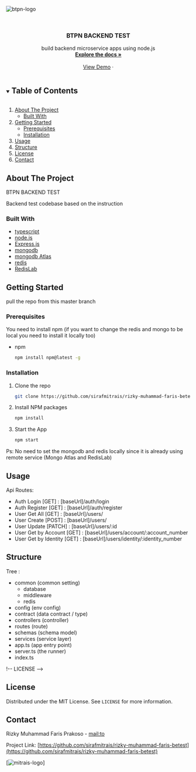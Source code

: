 <!-- PROJECT LOGO -->
    
![btpn-logo]

<br />
<p align="center">
  <a href="https://github.com/sirafmitrais/rizky-muhammad-faris-betest">
  </a>

  <h3 align="center">
    BTPN BACKEND TEST
  </h3>

  <p align="center">
    build backend microservice apps using node.js
    <br />
    <a href="https://github.com/sirafmitrais/rizky-muhammad-faris-betest"><strong>Explore the docs »</strong></a>
    <br />
    <br />
    <a href="https://ms-rizky-muhammad-faris-betest.herokuapp.com">View Demo</a>
    ·
  </p>
</p>



<!-- TABLE OF CONTENTS -->
<details open="open">
  <summary><h2 style="display: inline-block">Table of Contents</h2></summary>
  <ol>
    <li>
      <a href="#about-the-project">About The Project</a>
      <ul>
        <li><a href="#built-with">Built With</a></li>
      </ul>
    </li>
    <li>
      <a href="#getting-started">Getting Started</a>
      <ul>
        <li><a href="#prerequisites">Prerequisites</a></li>
        <li><a href="#installation">Installation</a></li>
      </ul>
    </li>
    <li><a href="#usage">Usage</a></li>
    <li><a href="#structure">Structure</a></li>
    <li><a href="#license">License</a></li>
    <li><a href="#contact">Contact</a></li>
  </ol>
</details>



<!-- ABOUT THE PROJECT -->
## About The Project

BTPN BACKEND TEST

Backend test codebase based on the instruction


### Built With

* [typescript](typescriptlang.org/)
* [node.js](nodejs.org/)
* [Express.js](https://redis.com/)
* [mongodb](https://www.mongodb.com/)
* [mongodb Atlas](https://www.mongodb.com/)
* [redis](https://redis.com/)
* [RedisLab](https://redis.com/)
<!-- GETTING STARTED -->
## Getting Started

pull the repo from this master branch

### Prerequisites

You need to install npm (if you want to change the redis and mongo to be local you need to install it locally too)
* npm
  ```sh
  npm install npm@latest -g
  ```

### Installation

1. Clone the repo
   ```sh
   git clone https://github.com/sirafmitrais/rizky-muhammad-faris-betest.git
   ```
2. Install NPM packages
   ```sh
   npm install
   ```
3. Start the App
   ```sh
   npm start
   ```

Ps: No need to set the mongodb and redis locally since it is already using remote service (Mongo Atlas and RedisLab)



<!-- USAGE EXAMPLES -->
## Usage

Api Routes:
   - Auth Login [GET] : [baseUrl]/auth/login
   - Auth Register [GET] : [baseUrl]/auth/register
   - User Get All [GET] : [baseUrl]/users/
   - User Create [POST] : [baseUrl]/users/
   - User Update [PATCH] : [baseUrl]/users/:id
   - User Get by Account [GET] : [baseUrl]/users/account/:account_number
   - User Get by Identity [GET] : [baseUrl]/users/identity/:identity_number
<!-- ROADMAP -->
## Structure

Tree :
  - common (common setting)
    - database
    - middleware
    - redis
  - config (env config)
  - contract (data contract / type)
  - controllers (controller)
  - routes (route)
  - schemas (schema model)
  - services (service layer)
  - app.ts (app entry point)
  - server.ts (the runner)
  - index.ts

!-- LICENSE -->
## License

Distributed under the MIT License. See `LICENSE` for more information.

<!-- CONTACT -->
## Contact

Rizky Muhammad Faris Prakoso - [mail:to](RizkyMuhammad.FarisPrakoso@mitrais.com)

Project Link: [https://github.com/sirafmitrais/rizky-muhammad-faris-betest](https://github.com/sirafmitrais/rizky-muhammad-faris-betest)


[![mitrais-logo]]

<!-- MARKDOWN LINKS & IMAGES -->
<!-- https://www.markdownguide.org/basic-syntax/#reference-style-links -->
[mitrais-logo]: https://media.jobthai.com/v1/images/logo-pic-map/280252_logo_20210223113430.jpeg
[btpn-logo]: https://upload.wikimedia.org/wikipedia/id/8/8d/Logo_BTPN.svg


